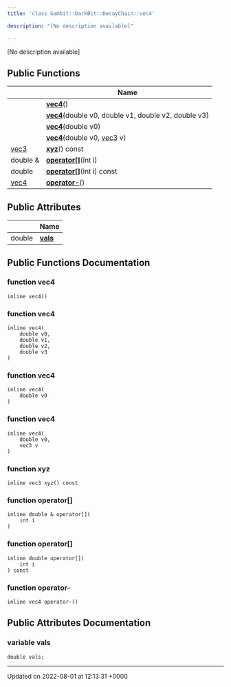 ```yaml
---
title: 'class Gambit::DarkBit::DecayChain::vec4'

description: "[No description available]"

---
```









[No description available]

## Public Functions

|                | Name           |
| -------------- | -------------- |
| | **[vec4](/documentation/code/classes/classgambit_1_1darkbit_1_1decaychain_1_1vec4/#function-vec4)**() |
| | **[vec4](/documentation/code/classes/classgambit_1_1darkbit_1_1decaychain_1_1vec4/#function-vec4)**(double v0, double v1, double v2, double v3) |
| | **[vec4](/documentation/code/classes/classgambit_1_1darkbit_1_1decaychain_1_1vec4/#function-vec4)**(double v0) |
| | **[vec4](/documentation/code/classes/classgambit_1_1darkbit_1_1decaychain_1_1vec4/#function-vec4)**(double v0, [vec3](/documentation/code/classes/classgambit_1_1darkbit_1_1decaychain_1_1vec3/) v) |
| [vec3](/documentation/code/classes/classgambit_1_1darkbit_1_1decaychain_1_1vec3/) | **[xyz](/documentation/code/classes/classgambit_1_1darkbit_1_1decaychain_1_1vec4/#function-xyz)**() const |
| double & | **[operator[]](/documentation/code/classes/classgambit_1_1darkbit_1_1decaychain_1_1vec4/#function-operator[])**(int i) |
| double | **[operator[]](/documentation/code/classes/classgambit_1_1darkbit_1_1decaychain_1_1vec4/#function-operator[])**(int i) const |
| [vec4](/documentation/code/classes/classgambit_1_1darkbit_1_1decaychain_1_1vec4/) | **[operator-](/documentation/code/classes/classgambit_1_1darkbit_1_1decaychain_1_1vec4/#function-operator-)**() |

## Public Attributes

|                | Name           |
| -------------- | -------------- |
| double | **[vals](/documentation/code/classes/classgambit_1_1darkbit_1_1decaychain_1_1vec4/#variable-vals)**  |

## Public Functions Documentation

### function vec4

```
inline vec4()
```


### function vec4

```
inline vec4(
    double v0,
    double v1,
    double v2,
    double v3
)
```


### function vec4

```
inline vec4(
    double v0
)
```


### function vec4

```
inline vec4(
    double v0,
    vec3 v
)
```


### function xyz

```
inline vec3 xyz() const
```


### function operator[]

```
inline double & operator[](
    int i
)
```


### function operator[]

```
inline double operator[](
    int i
) const
```


### function operator-

```
inline vec4 operator-()
```


## Public Attributes Documentation

### variable vals

```
double vals;
```


-------------------------------

Updated on 2022-08-01 at 12:13:31 +0000